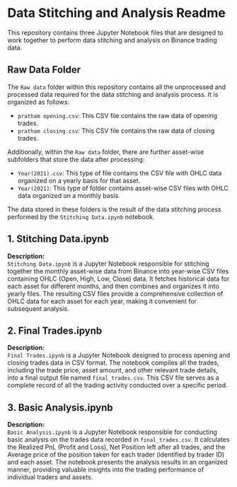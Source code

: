 # Data Stitching and Analysis Readme

This repository contains three Jupyter Notebook files that are designed to work together to perform data stitching and analysis on Binance trading data.

## Raw Data Folder

The `Raw data` folder within this repository contains all the unprocessed and processed data required for the data stitching and analysis process. It is organized as follows:

- `pratham opening.csv`: This CSV file contains the raw data of opening trades.
- `pratham closing.csv`: This CSV file contains the raw data of closing trades.

Additionally, within the `Raw data` folder, there are further asset-wise subfolders that store the data after processing:

- `Year(2021).csv`: This type of file contains the CSV file with OHLC data organized on a yearly basis for that asset.
- `Year(2021)`: This type of folder contains asset-wise CSV files with OHLC data organized on a monthly basis.

The data stored in these folders is the result of the data stitching process performed by the `Stitching Data.ipynb` notebook.

## 1. Stitching Data.ipynb

**Description:**  
`Stitching Data.ipynb` is a Jupyter Notebook responsible for stitching together the monthly asset-wise data from Binance into year-wise CSV files containing OHLC (Open, High, Low, Close) data. It fetches historical data for each asset for different months, and then combines and organizes it into yearly files. The resulting CSV files provide a comprehensive collection of OHLC data for each asset for each year, making it convenient for subsequent analysis.

## 2. Final Trades.ipynb

**Description:**  
`Final Trades.ipynb` is a Jupyter Notebook designed to process opening and closing trades data in CSV format. The notebook compiles all the trades, including the trade price, asset amount, and other relevant trade details, into a final output file named `final_trades.csv`. This CSV file serves as a complete record of all the trading activity conducted over a specific period.

## 3. Basic Analysis.ipynb

**Description:**  
`Basic Analysis.ipynb` is a Jupyter Notebook responsible for conducting basic analysis on the trades data recorded in `final_trades.csv`. It calculates the Realized PnL (Profit and Loss), Net Position left after all trades, and the Average price of the position taken for each trader (identified by trader ID) and each asset. The notebook presents the analysis results in an organized manner, providing valuable insights into the trading performance of individual traders and assets.

